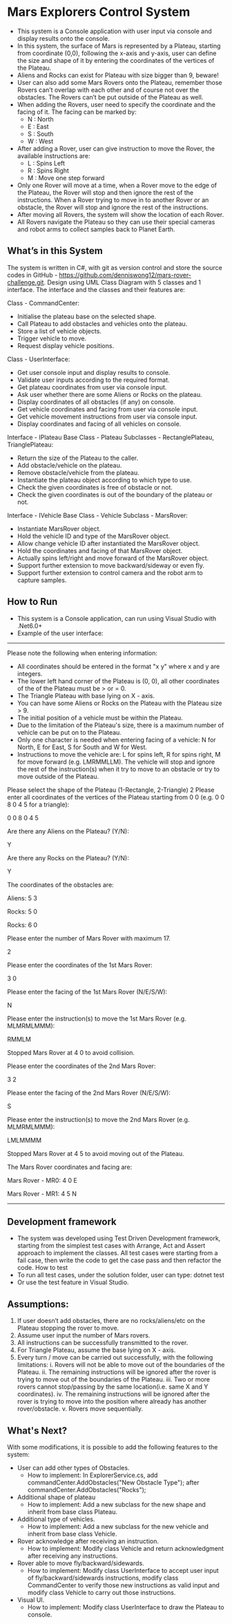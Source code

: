 # Mars Explorers Control System

- This system is a Console application with user input via console and display results onto the console.
- In this system, the surface of Mars is represented by a Plateau, starting from coordinate (0,0), following the x-axis and y-axis, user can define the size and shape of it by entering the coordinates of the vertices of the Plateau.
- Aliens and Rocks can exist for Plateau with size bigger than 9, beware!
- User can also add some Mars Rovers onto the Plateau, remember those Rovers can’t overlap with each other and of course not over the obstacles. The Rovers can’t be put outside of the Plateau as well.
- When adding the Rovers, user need to specify the coordinate and the facing of it. The facing can be marked by:
    - N : North
    - E : East
    - S : South
    - W : West
- After adding a Rover, user can give instruction to move the Rover, the available instructions are:
    - L : Spins Left
    - R : Spins Right
    - M : Move one step forward
- Only one Rover will move at a time, when a Rover move to the edge of the Plateau, the Rover will stop and then ignore the rest of the instructions. When a Rover trying to move in to another Rover or an obstacle, the Rover will stop and ignore the rest of the instructions.
- After moving all Rovers, the system will show the location of each Rover.
- All Rovers navigate the Plateau so they can use their special cameras and robot arms to collect samples back to Planet Earth.

## What’s in this System

The system is written in C#, with git as version control and store the source codes in GitHub - https://github.com/denniswong12/mars-rover-challenge.git. Design using UML Class Diagram with 5 classes and 1 interface. The interface and the classes and their features are:

Class - CommandCenter:
- Initialise the plateau base on the selected shape.
- Call Plateau to add obstacles and vehicles onto the plateau.
- Store a list of vehicle objects.
- Trigger vehicle to move.
- Request display vehicle positions.

Class - UserInterface:
- Get user console input and display results to console.
- Validate user inputs according to the required format.
- Get plateau coordinates from user via console input.
- Ask user whether there are some Aliens or Rocks on the plateau.
- Display coordinates of all obstacles (if any) on console.
- Get vehicle coordinates and facing from user via console input.
- Get vehicle movement instructions from user via console input.
- Display coordinates and facing of all vehicles on console.

Interface - IPlateau
Base Class - Plateau
Subclasses - RectanglePlateau, TrianglePlateau:
- Return the size of the Plateau to the caller.
- Add obstacle/vehicle on the plateau.
- Remove obstacle/vehicle from the plateau.
- Instantiate the plateau object according to which type to use.
- Check the given coordinates is free of obstacle or not.
- Check the given coordinates is out of the boundary of the plateau or not.


Interface - IVehicle
Base Class - Vehicle
Subclass - MarsRover:
- Instantiate MarsRover object.
- Hold the vehicle ID and type of the MarsRover object.
- Allow change vehicle ID after instantiated the MarsRover object.
- Hold the coordinates and facing of that MarsRover object.
- Actually spins left/right and move forward of the MarsRover object.
- Support further extension to move backward/sideway or even fly.
- Support further extension to control camera and the robot arm to capture samples.


## How to Run

- This system is a Console application, can run using Visual Studio with .Net6.0+
- Example of the user interface:

***************
Please note the following when entering information:
- All coordinates should be entered in the format "x y" where x and y are integers.
- The lower left hand corner of the Plateau is (0, 0), all other coordinates of the of the Plateau must be > or = 0.
- The Triangle Plateau with base lying on X - axis.
- You can have some Aliens or Rocks on the Plateau with the Plateau size > 9.
- The initial position of a vehicle must be within the Plateau.
- Due to the limitation of the Plateau's size, there is a maximum number of vehicle can be put on to the Plateau.
- Only one character is needed when entering facing of a vehicle: N for North, E for East, S for South and W for West.
- Instructions to move the vehicle are: L for spins left, R for spins right, M for move forward  (e.g. LMRMMLLM).
  The vehicle will stop and ignore the rest of the instruction(s) when it try to move to an obstacle or try to move outside of the Plateau.

Please select the shape of the Plateau (1-Rectangle, 2-Triangle)
2
Please enter all coordinates of the vertices of the Plateau starting from 0 0 (e.g. 0 0 8 0 4 5 for a triangle):

0 0 8 0 4 5

Are there any Aliens on the Plateau? (Y/N):

Y

Are there any Rocks on the Plateau? (Y/N):

Y


The coordinates of the obstacles are:

Aliens: 5 3

Rocks: 5 0

Rocks: 6 0


Please enter the number of Mars Rover with maximum 17.

2

Please enter the coordinates of the 1st Mars Rover:

3 0

Please enter the facing of the 1st Mars Rover (N/E/S/W):

N

Please enter the instruction(s) to move the 1st Mars Rover (e.g. MLMRMLMMM):

RMMLM

Stopped Mars Rover at 4 0 to avoid collision.

Please enter the coordinates of the 2nd Mars Rover:

3 2

Please enter the facing of the 2nd Mars Rover (N/E/S/W):

S

Please enter the instruction(s) to move the 2nd Mars Rover (e.g. MLMRMLMMM):

LMLMMMM

Stopped Mars Rover at 4 5 to avoid moving out of the Plateau.



The Mars Rover coordinates and facing are:

Mars Rover - MR0: 4 0 E

Mars Rover - MR1: 4 5 N

***************

## Development framework
- The system was developed using Test Driven Development framework, starting from the simplest test cases with Arrange, Act and Assert approach to implement the classes. All test cases were starting from a fail case, then write the code to get the case pass and then refactor the code.
How to test
- To run all test cases, under the solution folder, user can type: dotnet test
- Or use the test feature in Visual Studio.

## Assumptions:
1. If user doesn’t add obstacles, there are no rocks/aliens/etc on the Plateau stopping the rover to move.
2. Assume user input the number of Mars rovers.
3. All instructions can be successfully transmitted to the rover.
4. For Triangle Plateau, assume the base lying on X - axis.
5. Every turn / move can be carried out successfully, with the following limitations:
    i. Rovers will not be able to move out of the boundaries of the Plateau.
    ii. The remaining instructions will be ignored after the rover is trying to move out of the boundaries of the Plateau.
    iii. Two or more rovers cannot stop/passing by the same location(i.e. same X and Y coordinates).
    iv. The remaining instructions will be ignored after the rover is trying to move into the position where already has another rover/obstacle.
    v. Rovers move sequentially.

## What's Next?

With some modifications, it is possible to add the following features to the system:
- User can add other types of Obstacles.
    - How to implement: In ExplorerService.cs, add commandCenter.AddObstacles("New Obstacle Type"); after commandCenter.AddObstacles("Rocks");
- Additional shape of plateau
    - How to implement: Add a new subclass for the new shape and inherit from base class Plateau.
- Additional type of vehicles.
    - How to implement: Add a new subclass for the new vehicle and inherit from base class Vehicle.     
- Rover acknowledge after receiving an instruction.
    - How to implement: Modify class Vehicle and return acknowledgment after receiving any instructions.
- Rover able to move fly/backward/sidewards.
    - How to implement: Modify class UserInterface to accept user input of fly/backward/sidewards instructions, modify class CommandCenter to verify those new instructions as valid input and modify class Vehicle to carry out those instructions.
- Visual UI.
    - How to implement: Modify class UserInterface to draw the Plateau to console.

